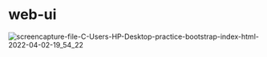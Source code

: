 # web-ui

![screencapture-file-C-Users-HP-Desktop-practice-bootstrap-index-html-2022-04-02-19_54_22](https://user-images.githubusercontent.com/98340717/161387829-edb0f857-5534-48f3-8356-2d70bd9452b4.png)
